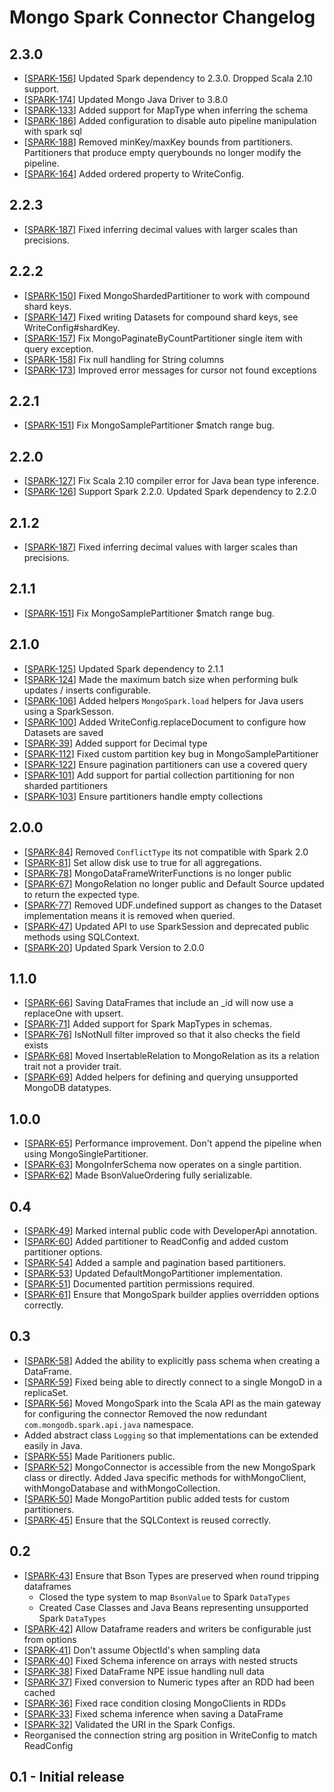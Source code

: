 # Mongo Spark Connector Changelog

## 2.3.0
  * [[SPARK-156](https://jira.mongodb.org/browse/SPARK-156)] Updated Spark dependency to 2.3.0. Dropped Scala 2.10 support.
  * [[SPARK-174](https://jira.mongodb.org/browse/SPARK-174)] Updated Mongo Java Driver to 3.8.0
  * [[SPARK-133](https://jira.mongodb.org/browse/SPARK-133)] Added support for MapType when inferring the schema
  * [[SPARK-186](https://jira.mongodb.org/browse/SPARK-186)] Added configuration to disable auto pipeline manipulation with spark sql
  * [[SPARK-188](https://jira.mongodb.org/browse/SPARK-188)] Removed minKey/maxKey bounds from partitioners.
    Partitioners that produce empty querybounds no longer modify the pipeline.
  * [[SPARK-164](https://jira.mongodb.org/browse/SPARK-164)] Added ordered property to WriteConfig.

## 2.2.3
  * [[SPARK-187](https://jira.mongodb.org/browse/SPARK-187)] Fixed inferring decimal values with larger scales than precisions.

## 2.2.2
  * [[SPARK-150](https://jira.mongodb.org/browse/SPARK-150)] Fixed MongoShardedPartitioner to work with compound shard keys.
  * [[SPARK-147](https://jira.mongodb.org/browse/SPARK-147)] Fixed writing Datasets for compound shard keys, see WriteConfig#shardKey.
  * [[SPARK-157](https://jira.mongodb.org/browse/SPARK-157)] Fix MongoPaginateByCountPartitioner single item with query exception.
  * [[SPARK-158](https://jira.mongodb.org/browse/SPARK-158)] Fix null handling for String columns
  * [[SPARK-173](https://jira.mongodb.org/browse/SPARK-173)] Improved error messages for cursor not found exceptions

## 2.2.1
  * [[SPARK-151](https://jira.mongodb.org/browse/SPARK-151)] Fix MongoSamplePartitioner $match range bug.

## 2.2.0
  * [[SPARK-127](https://jira.mongodb.org/browse/SPARK-127)] Fix Scala 2.10 compiler error for Java bean type inference.
  * [[SPARK-126](https://jira.mongodb.org/browse/SPARK-126)] Support Spark 2.2.0. Updated Spark dependency to 2.2.0

## 2.1.2
  * [[SPARK-187](https://jira.mongodb.org/browse/SPARK-187)] Fixed inferring decimal values with larger scales than precisions.

## 2.1.1
  * [[SPARK-151](https://jira.mongodb.org/browse/SPARK-151)] Fix MongoSamplePartitioner $match range bug.

## 2.1.0
  * [[SPARK-125](https://jira.mongodb.org/browse/SPARK-125)] Updated Spark dependency to 2.1.1
  * [[SPARK-124](https://jira.mongodb.org/browse/SPARK-124)] Made the maximum batch size when performing bulk updates / inserts configurable.
  * [[SPARK-106](https://jira.mongodb.org/browse/SPARK-106)] Added helpers `MongoSpark.load` helpers for Java users using a SparkSesson.
  * [[SPARK-100](https://jira.mongodb.org/browse/SPARK-100)] Added WriteConfig.replaceDocument to configure how Datasets are saved
  * [[SPARK-39](https://jira.mongodb.org/browse/SPARK-39)] Added support for Decimal type
  * [[SPARK-112](https://jira.mongodb.org/browse/SPARK-112)] Fixed custom partition key bug in MongoSamplePartitioner
  * [[SPARK-122](https://jira.mongodb.org/browse/SPARK-122)] Ensure pagination partitioners can use a covered query
  * [[SPARK-101](https://jira.mongodb.org/browse/SPARK-101)] Add support for partial collection partitioning for non sharded partitioners
  * [[SPARK-103](https://jira.mongodb.org/browse/SPARK-103)] Ensure partitioners handle empty collections

## 2.0.0
  * [[SPARK-84](https://jira.mongodb.org/browse/SPARK-84)] Removed `ConflictType` its not compatible with Spark 2.0
  * [[SPARK-81](https://jira.mongodb.org/browse/SPARK-81)] Set allow disk use to true for all aggregations.
  * [[SPARK-78](https://jira.mongodb.org/browse/SPARK-78)] MongoDataFrameWriterFunctions is no longer public
  * [[SPARK-67](https://jira.mongodb.org/browse/SPARK-67)] MongoRelation no longer public and Default Source updated to return the expected type.
  * [[SPARK-77](https://jira.mongodb.org/browse/SPARK-77)] Removed UDF.undefined support as changes to the Dataset implementation means it is removed when queried.
  * [[SPARK-47](https://jira.mongodb.org/browse/SPARK-47)] Updated API to use SparkSession and deprecated public methods using SQLContext.
  * [[SPARK-20](https://jira.mongodb.org/browse/SPARK-20)] Updated Spark Version to 2.0.0

## 1.1.0
  * [[SPARK-66](https://jira.mongodb.org/browse/SPARK-66)] Saving DataFrames that include an _id will now use a replaceOne with upsert.
  * [[SPARK-71](https://jira.mongodb.org/browse/SPARK-71)] Added support for Spark MapTypes in schemas.
  * [[SPARK-76](https://jira.mongodb.org/browse/SPARK-76)] IsNotNull filter improved so that it also checks the field exists
  * [[SPARK-68](https://jira.mongodb.org/browse/SPARK-68)] Moved InsertableRelation to MongoRelation as its a relation trait not a provider trait.
  * [[SPARK-69](https://jira.mongodb.org/browse/SPARK-69)] Added helpers for defining and querying unsupported MongoDB datatypes.

## 1.0.0
  * [[SPARK-65](https://jira.mongodb.org/browse/SPARK-65)] Performance improvement. Don't append the pipeline when using MongoSinglePartitioner.
  * [[SPARK-63](https://jira.mongodb.org/browse/SPARK-63)] MongoInferSchema now operates on a single partition.
  * [[SPARK-62](https://jira.mongodb.org/browse/SPARK-62)] Made BsonValueOrdering fully serializable.

## 0.4
  * [[SPARK-49](https://jira.mongodb.org/browse/SPARK-49)] Marked internal public code with DeveloperApi annotation.
  * [[SPARK-60](https://jira.mongodb.org/browse/SPARK-60)] Added partitioner to ReadConfig and added custom partitioner options.
  * [[SPARK-54](https://jira.mongodb.org/browse/SPARK-54)] Added a sample and pagination based partitioners.
  * [[SPARK-53](https://jira.mongodb.org/browse/SPARK-53)] Updated DefaultMongoPartitioner implementation.
  * [[SPARK-51](https://jira.mongodb.org/browse/SPARK-51)] Documented partition permissions required.
  * [[SPARK-61](https://jira.mongodb.org/browse/SPARK-61)] Ensure that MongoSpark builder applies overridden options correctly.

## 0.3
  * [[SPARK-58](https://jira.mongodb.org/browse/SPARK-58)] Added the ability to explicitly pass schema when creating a DataFrame.
  * [[SPARK-59](https://jira.mongodb.org/browse/SPARK-59)] Fixed being able to directly connect to a single MongoD in a replicaSet.
  * [[SPARK-56](https://jira.mongodb.org/browse/SPARK-56)] Moved MongoSpark into the Scala API as the main gateway for configuring the connector
    Removed the now redundant `com.mongodb.spark.api.java` namespace.
  * Added abstract class `Logging` so that implementations can be extended easily in Java.
  * [[SPARK-55](https://jira.mongodb.org/browse/SPARK-55)] Made Paritioners public.
  * [[SPARK-52](https://jira.mongodb.org/browse/SPARK-52)] MongoConnector is accessible from the new MongoSpark class or directly.
         Added Java specific methods for withMongoClient, withMongoDatabase and withMongoCollection.
  * [[SPARK-50](https://jira.mongodb.org/browse/SPARK-50)] Made MongoPartition public added tests for custom partitioners.
  * [[SPARK-45](https://jira.mongodb.org/browse/SPARK-45)] Ensure that the SQLContext is reused correctly.

## 0.2
  * [[SPARK-43](https://jira.mongodb.org/browse/SPARK-43)] Ensure that Bson Types are preserved when round tripping dataframes
    * Closed the type system to map `BsonValue` to Spark `DataTypes`
    * Created Case Classes and Java Beans representing unsupported Spark `DataTypes`
  * [[SPARK-42](https://jira.mongodb.org/browse/SPARK-42)] Allow Dataframe readers and writers be configurable just from options
  * [[SPARK-41](https://jira.mongodb.org/browse/SPARK-41)] Don't assume ObjectId's when sampling data
  * [[SPARK-40](https://jira.mongodb.org/browse/SPARK-40)] Fixed Schema inference on arrays with nested structs
  * [[SPARK-38](https://jira.mongodb.org/browse/SPARK-38)] Fixed DataFrame NPE issue handling null data
  * [[SPARK-37](https://jira.mongodb.org/browse/SPARK-37)] Fixed conversion to Numeric types after an RDD had been cached
  * [[SPARK-36](https://jira.mongodb.org/browse/SPARK-36)] Fixed race condition closing MongoClients in RDDs
  * [[SPARK-33](https://jira.mongodb.org/browse/SPARK-33)] Fixed schema inference when saving a DataFrame
  * [[SPARK-32](https://jira.mongodb.org/browse/SPARK-32)] Validated the URI in the Spark Configs.
  * Reorganised the connection string arg position in WriteConfig to match ReadConfig

## 0.1 - Initial release
